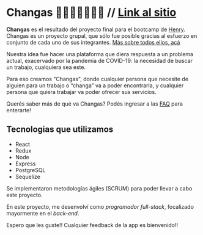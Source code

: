 # Changas 🦺👷🏻‍♀️👷🏻‍♂️ // [Link al sitio](https://changas.vercel.app/)

**Changas** es el resultado del proyecto final para el bootcamp de [Henry](https://www.soyhenry.com/).
Changas es un proyecto grupal, que sólo fue posible gracias al esfuerzo en conjunto de cada uno de sus integrantes.
[Más sobre todos ellos, acá](https://changas.vercel.app/about)

Nuestra idea fue hacer una plataforma que diera respuesta a un problema actual, exacervado por la pandemia de COVID-19: la necesidad de buscar un trabajo, cualquiera sea este.

Para eso creamos "Changas", donde cualquier persona que necesite de alguien para un trabajo o “changa” va a poder encontrarla, y cualquier persona que quiera trabajar va poder ofrecer sus servicios.

Querés saber más de qué va Changas? Podés ingresar a las [FAQ](https://changas.vercel.app/faq) para enterarte!

## Tecnologias que utilizamos

- React
- Redux
- Node
- Express
- PostgreSQL
- Sequelize

Se implementaron metodologías ágiles (SCRUM) para poder llevar a cabo este proyecto.

En este proyecto, me desenvolví como *programador full-stack*, focalizado mayormente en el *back-end*.

Espero que les guste!! Cualquier feedback de la app es bienvenido!!
